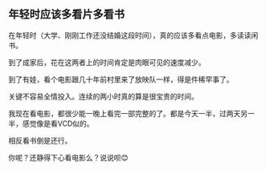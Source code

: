 ## 年轻时应该多看片多看书

在年轻时（大学、刚刚工作还没结婚这段时间），真的应该多看点电影，多读读闲书。

到了成家后，花在这两者上的时间肯定是肉眼可见的速度减少。

到了有娃，看个电影跟几十年前村里来了放映队一样，得是件稀罕事了。

关键不容易全情投入。连续的两小时真的算是很宝贵的时间。

我现在看电影，都很少能一晚上看完一部完整的了。都是今天一半，过两天另一半，感觉像是看VCD似的。

相反看书倒是还行。

你呢？还静得下心看电影么？说说呗😊